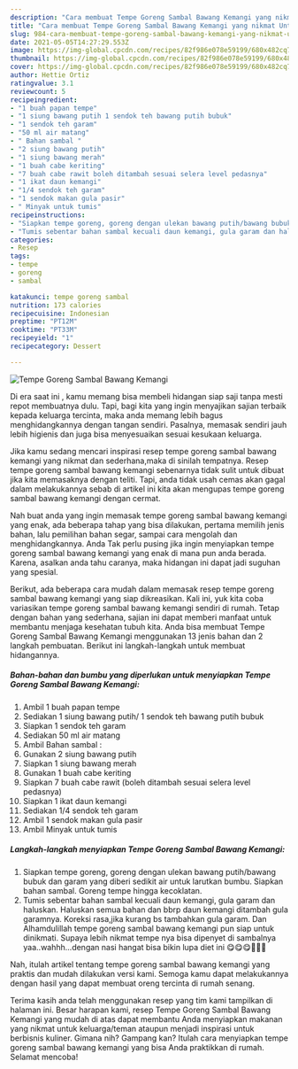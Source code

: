 ```yaml
---
description: "Cara membuat Tempe Goreng Sambal Bawang Kemangi yang nikmat Untuk Jualan"
title: "Cara membuat Tempe Goreng Sambal Bawang Kemangi yang nikmat Untuk Jualan"
slug: 984-cara-membuat-tempe-goreng-sambal-bawang-kemangi-yang-nikmat-untuk-jualan
date: 2021-05-05T14:27:29.553Z
image: https://img-global.cpcdn.com/recipes/82f986e078e59199/680x482cq70/tempe-goreng-sambal-bawang-kemangi-foto-resep-utama.jpg
thumbnail: https://img-global.cpcdn.com/recipes/82f986e078e59199/680x482cq70/tempe-goreng-sambal-bawang-kemangi-foto-resep-utama.jpg
cover: https://img-global.cpcdn.com/recipes/82f986e078e59199/680x482cq70/tempe-goreng-sambal-bawang-kemangi-foto-resep-utama.jpg
author: Hettie Ortiz
ratingvalue: 3.1
reviewcount: 5
recipeingredient:
- "1 buah papan tempe"
- "1 siung bawang putih 1 sendok teh bawang putih bubuk"
- "1 sendok teh garam"
- "50 ml air matang"
- " Bahan sambal "
- "2 siung bawang putih"
- "1 siung bawang merah"
- "1 buah cabe keriting"
- "7 buah cabe rawit boleh ditambah sesuai selera level pedasnya"
- "1 ikat daun kemangi"
- "1/4 sendok teh garam"
- "1 sendok makan gula pasir"
- " Minyak untuk tumis"
recipeinstructions:
- "Siapkan tempe goreng, goreng dengan ulekan bawang putih/bawang bubuk dan garam yang diberi sedikit air untuk larutkan bumbu. Siapkan bahan sambal. Goreng tempe hingga kecoklatan."
- "Tumis sebentar bahan sambal kecuali daun kemangi, gula garam dan haluskan. Haluskan semua bahan dan bbrp daun kemangi ditambah gula garamnya. Koreksi rasa,jika kurang bs tambahkan gula garam. Dan Alhamdulillah tempe goreng sambal bawang kemangi pun siap untuk dinikmati. Supaya lebih nikmat tempe nya bisa dipenyet di sambalnya yaa..wahhh...dengan nasi hangat bisa bikin lupa diet ini 😋😋😋🤗🤗🤗"
categories:
- Resep
tags:
- tempe
- goreng
- sambal

katakunci: tempe goreng sambal 
nutrition: 173 calories
recipecuisine: Indonesian
preptime: "PT12M"
cooktime: "PT33M"
recipeyield: "1"
recipecategory: Dessert

---
```



![Tempe Goreng Sambal Bawang Kemangi](https://img-global.cpcdn.com/recipes/82f986e078e59199/680x482cq70/tempe-goreng-sambal-bawang-kemangi-foto-resep-utama.jpg)

Di era  saat ini , kamu memang bisa membeli hidangan siap saji tanpa mesti repot membuatnya dulu. Tapi, bagi kita yang ingin menyajikan sajian terbaik kepada keluarga tercinta, maka anda memang lebih bagus menghidangkannya dengan tangan sendiri. Pasalnya, memasak sendiri jauh lebih higienis dan juga bisa menyesuaikan sesuai kesukaan keluarga.

Jika kamu sedang mencari inspirasi resep tempe goreng sambal bawang kemangi yang nikmat dan sederhana,maka di sinilah tempatnya. Resep tempe goreng sambal bawang kemangi  sebenarnya tidak sulit untuk dibuat jika kita memasaknya dengan teliti. Tapi, anda tidak usah cemas akan gagal dalam melakukannya 
sebab di artikel ini kita akan mengupas tempe goreng sambal bawang kemangi dengan cermat.  



Nah buat anda yang ingin memasak tempe goreng sambal bawang kemangi yang enak, ada beberapa tahap yang bisa dilakukan, pertama memilih jenis bahan, lalu pemilihan bahan segar, sampai cara mengolah dan menghidangkannya. Anda Tak perlu pusing jika ingin menyiapkan tempe goreng sambal bawang kemangi yang enak di mana pun anda berada. Karena, asalkan anda  tahu caranya, maka hidangan ini dapat jadi suguhan yang spesial.

Berikut, ada beberapa cara mudah dalam memasak resep tempe goreng sambal bawang kemangi yang siap dikreasikan. Kali ini, yuk kita coba variasikan tempe goreng sambal bawang kemangi sendiri di rumah. Tetap dengan bahan yang sederhana, sajian ini dapat memberi manfaat untuk membantu menjaga kesehatan tubuh kita. Anda bisa membuat Tempe Goreng Sambal Bawang Kemangi menggunakan 13 jenis bahan dan 2 langkah pembuatan. Berikut ini langkah-langkah untuk membuat hidangannya.

<!--inarticleads1-->

##### Bahan-bahan dan bumbu yang diperlukan untuk menyiapkan Tempe Goreng Sambal Bawang Kemangi:

1. Ambil 1 buah papan tempe
1. Sediakan 1 siung bawang putih/ 1 sendok teh bawang putih bubuk
1. Siapkan 1 sendok teh garam
1. Sediakan 50 ml air matang
1. Ambil  Bahan sambal :
1. Gunakan 2 siung bawang putih
1. Siapkan 1 siung bawang merah
1. Gunakan 1 buah cabe keriting
1. Siapkan 7 buah cabe rawit (boleh ditambah sesuai selera level pedasnya)
1. Siapkan 1 ikat daun kemangi
1. Sediakan 1/4 sendok teh garam
1. Ambil 1 sendok makan gula pasir
1. Ambil  Minyak untuk tumis




<!--inarticleads2-->

##### Langkah-langkah menyiapkan Tempe Goreng Sambal Bawang Kemangi:

1. Siapkan tempe goreng, goreng dengan ulekan bawang putih/bawang bubuk dan garam yang diberi sedikit air untuk larutkan bumbu. Siapkan bahan sambal. Goreng tempe hingga kecoklatan.
1. Tumis sebentar bahan sambal kecuali daun kemangi, gula garam dan haluskan. Haluskan semua bahan dan bbrp daun kemangi ditambah gula garamnya. Koreksi rasa,jika kurang bs tambahkan gula garam. Dan Alhamdulillah tempe goreng sambal bawang kemangi pun siap untuk dinikmati. Supaya lebih nikmat tempe nya bisa dipenyet di sambalnya yaa..wahhh...dengan nasi hangat bisa bikin lupa diet ini 😋😋😋🤗🤗🤗




Nah, itulah artikel tentang  tempe goreng sambal bawang kemangi  yang praktis dan mudah dilakukan versi kami. Semoga kamu dapat melakukannya dengan hasil yang dapat membuat oreng tercinta di rumah senang. 

Terima kasih anda telah menggunakan resep yang tim kami tampilkan di halaman ini. Besar harapan kami, resep  Tempe Goreng Sambal Bawang Kemangi yang mudah di atas dapat membantu Anda menyiapkan makanan yang nikmat untuk keluarga/teman ataupun menjadi inspirasi untuk berbisnis kuliner. Gimana nih? Gampang kan? Itulah cara menyiapkan tempe goreng sambal bawang kemangi yang bisa Anda praktikkan di rumah. Selamat mencoba!

